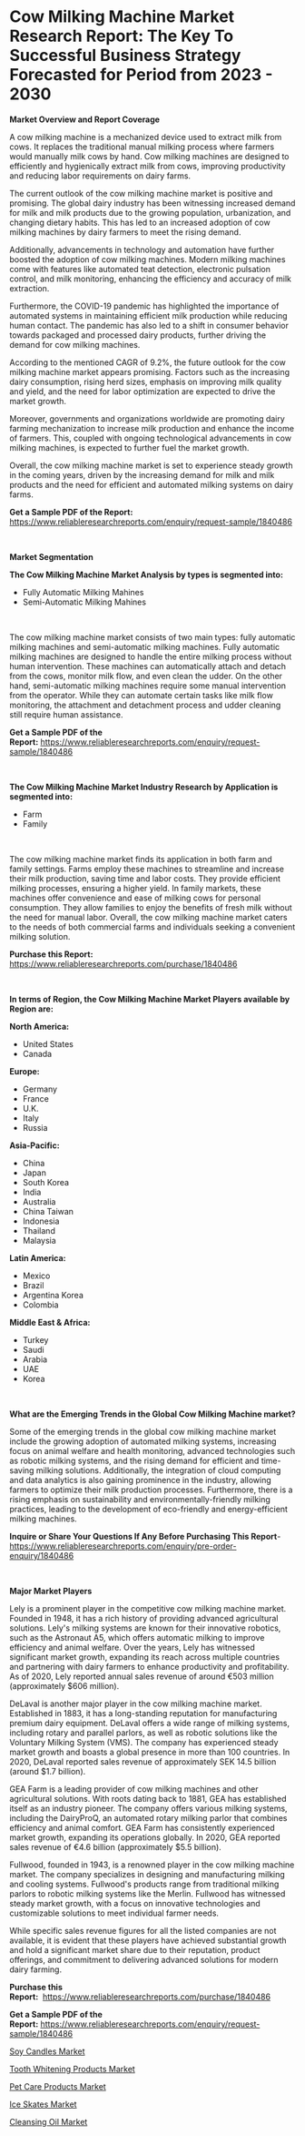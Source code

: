 <p><h1>Cow Milking Machine Market Research Report: The Key To Successful Business Strategy Forecasted for Period from 2023 - 2030</h1></p><p><strong>Market Overview and Report Coverage</strong></p>
<p><p>A cow milking machine is a mechanized device used to extract milk from cows. It replaces the traditional manual milking process where farmers would manually milk cows by hand. Cow milking machines are designed to efficiently and hygienically extract milk from cows, improving productivity and reducing labor requirements on dairy farms.</p><p>The current outlook of the cow milking machine market is positive and promising. The global dairy industry has been witnessing increased demand for milk and milk products due to the growing population, urbanization, and changing dietary habits. This has led to an increased adoption of cow milking machines by dairy farmers to meet the rising demand.</p><p>Additionally, advancements in technology and automation have further boosted the adoption of cow milking machines. Modern milking machines come with features like automated teat detection, electronic pulsation control, and milk monitoring, enhancing the efficiency and accuracy of milk extraction.</p><p>Furthermore, the COVID-19 pandemic has highlighted the importance of automated systems in maintaining efficient milk production while reducing human contact. The pandemic has also led to a shift in consumer behavior towards packaged and processed dairy products, further driving the demand for cow milking machines.</p><p>According to the mentioned CAGR of 9.2%, the future outlook for the cow milking machine market appears promising. Factors such as the increasing dairy consumption, rising herd sizes, emphasis on improving milk quality and yield, and the need for labor optimization are expected to drive the market growth.</p><p>Moreover, governments and organizations worldwide are promoting dairy farming mechanization to increase milk production and enhance the income of farmers. This, coupled with ongoing technological advancements in cow milking machines, is expected to further fuel the market growth.</p><p>Overall, the cow milking machine market is set to experience steady growth in the coming years, driven by the increasing demand for milk and milk products and the need for efficient and automated milking systems on dairy farms.</p></p>
<p><strong>Get a Sample PDF of the Report:</strong> <a href="https://www.reliableresearchreports.com/enquiry/request-sample/1840486">https://www.reliableresearchreports.com/enquiry/request-sample/1840486</a></p>
<p>&nbsp;</p>
<p><strong>Market Segmentation</strong></p>
<p><strong>The Cow Milking Machine Market Analysis by types is segmented into:</strong></p>
<p><ul><li>Fully Automatic Milking Mahines</li><li>Semi-Automatic Milking Mahines</li></ul></p>
<p>&nbsp;</p>
<p><p>The cow milking machine market consists of two main types: fully automatic milking machines and semi-automatic milking machines. Fully automatic milking machines are designed to handle the entire milking process without human intervention. These machines can automatically attach and detach from the cows, monitor milk flow, and even clean the udder. On the other hand, semi-automatic milking machines require some manual intervention from the operator. While they can automate certain tasks like milk flow monitoring, the attachment and detachment process and udder cleaning still require human assistance.</p></p>
<p><strong>Get a Sample PDF of the Report:</strong>&nbsp;<a href="https://www.reliableresearchreports.com/enquiry/request-sample/1840486">https://www.reliableresearchreports.com/enquiry/request-sample/1840486</a></p>
<p>&nbsp;</p>
<p><strong>The Cow Milking Machine Market Industry Research by Application is segmented into:</strong></p>
<p><ul><li>Farm</li><li>Family</li></ul></p>
<p>&nbsp;</p>
<p><p>The cow milking machine market finds its application in both farm and family settings. Farms employ these machines to streamline and increase their milk production, saving time and labor costs. They provide efficient milking processes, ensuring a higher yield. In family markets, these machines offer convenience and ease of milking cows for personal consumption. They allow families to enjoy the benefits of fresh milk without the need for manual labor. Overall, the cow milking machine market caters to the needs of both commercial farms and individuals seeking a convenient milking solution.</p></p>
<p><strong>Purchase this Report:</strong>&nbsp; <a href="https://www.reliableresearchreports.com/purchase/1840486">https://www.reliableresearchreports.com/purchase/1840486</a></p>
<p>&nbsp;</p>
<p><strong>In terms of Region, the Cow Milking Machine Market Players available by Region are:</strong></p>
<p>
    <p> <strong> North America: </strong>
        <ul>
            <li>United States</li>
            <li>Canada</li>
        </ul>
        </p> 
    <p> <strong> Europe: </strong>
        <ul>
            <li>Germany</li>
            <li>France</li>
            <li>U.K.</li>
            <li>Italy</li>
            <li>Russia</li>
        </ul>
        </p> 
    <p> <strong> Asia-Pacific: </strong>
        <ul>
            <li>China</li>
            <li>Japan</li>
            <li>South Korea</li>
            <li>India</li>
            <li>Australia</li>
            <li>China Taiwan</li>
            <li>Indonesia</li>
            <li>Thailand</li>
            <li>Malaysia</li>
        </ul>
        </p> 
    <p> <strong> Latin America: </strong>
        <ul>
            <li>Mexico</li>
            <li>Brazil</li>
            <li>Argentina Korea</li>
            <li>Colombia</li>
        </ul>
        </p> 
    <p> <strong> Middle East & Africa: </strong>
        <ul>
            <li>Turkey</li>
            <li>Saudi</li>
            <li>Arabia</li>
            <li>UAE</li>
            <li>Korea</li>
        </ul>
    </p>
    </p>
<p>&nbsp;</p>
<p><strong>What are the Emerging Trends in the Global Cow Milking Machine market?</strong></p>
<p><p>Some of the emerging trends in the global cow milking machine market include the growing adoption of automated milking systems, increasing focus on animal welfare and health monitoring, advanced technologies such as robotic milking systems, and the rising demand for efficient and time-saving milking solutions. Additionally, the integration of cloud computing and data analytics is also gaining prominence in the industry, allowing farmers to optimize their milk production processes. Furthermore, there is a rising emphasis on sustainability and environmentally-friendly milking practices, leading to the development of eco-friendly and energy-efficient milking machines.</p></p>
<p><strong>Inquire or Share Your Questions If Any Before Purchasing This Report</strong>- <a href="https://www.reliableresearchreports.com/enquiry/pre-order-enquiry/1840486">https://www.reliableresearchreports.com/enquiry/pre-order-enquiry/1840486</a></p>
<p>&nbsp;</p>
<p><strong>Major Market Players</strong></p>
<p><p>Lely is a prominent player in the competitive cow milking machine market. Founded in 1948, it has a rich history of providing advanced agricultural solutions. Lely's milking systems are known for their innovative robotics, such as the Astronaut A5, which offers automatic milking to improve efficiency and animal welfare. Over the years, Lely has witnessed significant market growth, expanding its reach across multiple countries and partnering with dairy farmers to enhance productivity and profitability. As of 2020, Lely reported annual sales revenue of around €503 million (approximately $606 million).</p><p>DeLaval is another major player in the cow milking machine market. Established in 1883, it has a long-standing reputation for manufacturing premium dairy equipment. DeLaval offers a wide range of milking systems, including rotary and parallel parlors, as well as robotic solutions like the Voluntary Milking System (VMS). The company has experienced steady market growth and boasts a global presence in more than 100 countries. In 2020, DeLaval reported sales revenue of approximately SEK 14.5 billion (around $1.7 billion).</p><p>GEA Farm is a leading provider of cow milking machines and other agricultural solutions. With roots dating back to 1881, GEA has established itself as an industry pioneer. The company offers various milking systems, including the DairyProQ, an automated rotary milking parlor that combines efficiency and animal comfort. GEA Farm has consistently experienced market growth, expanding its operations globally. In 2020, GEA reported sales revenue of €4.6 billion (approximately $5.5 billion).</p><p>Fullwood, founded in 1943, is a renowned player in the cow milking machine market. The company specializes in designing and manufacturing milking and cooling systems. Fullwood's products range from traditional milking parlors to robotic milking systems like the Merlin. Fullwood has witnessed steady market growth, with a focus on innovative technologies and customizable solutions to meet individual farmer needs.</p><p>While specific sales revenue figures for all the listed companies are not available, it is evident that these players have achieved substantial growth and hold a significant market share due to their reputation, product offerings, and commitment to delivering advanced solutions for modern dairy farming.</p></p>
<p><strong>Purchase this Report:</strong>&nbsp;&nbsp;<a href="https://www.reliableresearchreports.com/purchase/1840486">https://www.reliableresearchreports.com/purchase/1840486</a></p>
<p></p>
<p><strong>Get a Sample PDF of the Report:</strong>&nbsp;<a href="https://www.reliableresearchreports.com/enquiry/request-sample/1840486">https://www.reliableresearchreports.com/enquiry/request-sample/1840486</a></p>
<p><p><a href="https://medium.com/@ryansai15420/soy-candles-nbsp-market-focuses-on-market-share-size-and-projected-forecast-till-2030-dbc0724f9396">Soy Candles Market</a></p><p><a href="https://medium.com/@jinkhatum1452/tooth-whitening-products-market-competitive-analysis-market-trends-and-forecast-to-2030-5961825205b0">Tooth Whitening Products Market</a></p><p><a href="https://medium.com/@zaidjeet11730/pet-care-products-market-furnishes-information-on-market-share-market-trends-and-market-growth-8f1ffbfc8f8e">Pet Care Products Market</a></p><p><a href="https://medium.com/@taraktanay7654/ice-skates-market-exploring-market-share-market-trends-and-future-growth-d435f55454ae">Ice Skates Market</a></p><p><a href="https://medium.com/@abdulkazi7580/cleansing-oil-market-exploring-market-share-market-trends-and-future-growth-85f26471e9c2">Cleansing Oil Market</a></p></p>